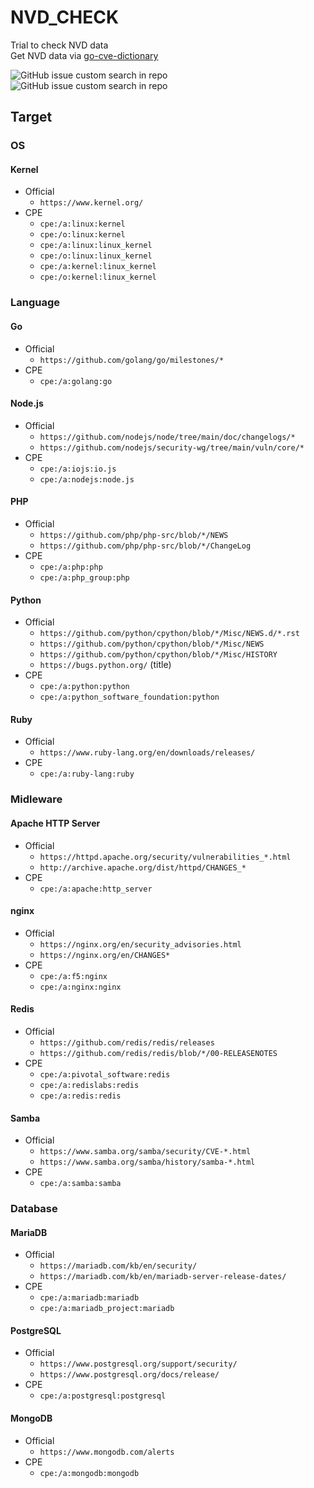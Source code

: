# NVD_CHECK

Trial to check NVD data<br>
Get NVD data via [go-cve-dictionary](https://github.com/vulsio/go-cve-dictionary)

![GitHub issue custom search in repo](https://img.shields.io/github/issues-search/witchcraze/NVD_CHECK?color=%23C2E0C6&label=NVD%20Data%20Updated&query=label%3A0_ADOPTED)
![GitHub issue custom search in repo](https://img.shields.io/github/issues-search/witchcraze/NVD_CHECK?color=%23F9D0C4&label=Waiting%20NVD%20side%20review&query=label%3A0_REQUESTED)

## Target

### OS

#### Kernel

- Official
  - `https://www.kernel.org/`
- CPE
  - `cpe:/a:linux:kernel`
  - `cpe:/o:linux:kernel`
  - `cpe:/a:linux:linux_kernel`
  - `cpe:/o:linux:linux_kernel`
  - `cpe:/a:kernel:linux_kernel`
  - `cpe:/o:kernel:linux_kernel`

### Language

#### Go

- Official
  - `https://github.com/golang/go/milestones/*`
- CPE
  - `cpe:/a:golang:go`

#### Node.js

- Official
  - `https://github.com/nodejs/node/tree/main/doc/changelogs/*`
  - `https://github.com/nodejs/security-wg/tree/main/vuln/core/*`
- CPE
  - `cpe:/a:iojs:io.js`
  - `cpe:/a:nodejs:node.js`


#### PHP

- Official
  - `https://github.com/php/php-src/blob/*/NEWS`
  - `https://github.com/php/php-src/blob/*/ChangeLog`
- CPE
  - `cpe:/a:php:php`
  - `cpe:/a:php_group:php`

#### Python

- Official
  - `https://github.com/python/cpython/blob/*/Misc/NEWS.d/*.rst`
  - `https://github.com/python/cpython/blob/*/Misc/NEWS`
  - `https://github.com/python/cpython/blob/*/Misc/HISTORY`
  - `https://bugs.python.org/` (title)
- CPE
  - `cpe:/a:python:python`
  - `cpe:/a:python_software_foundation:python`

#### Ruby

- Official
  - `https://www.ruby-lang.org/en/downloads/releases/`
- CPE
  - `cpe:/a:ruby-lang:ruby`

### Midleware

#### Apache HTTP Server

- Official
  - `https://httpd.apache.org/security/vulnerabilities_*.html`
  - `http://archive.apache.org/dist/httpd/CHANGES_*`
- CPE
  - `cpe:/a:apache:http_server`

#### nginx

- Official
  - `https://nginx.org/en/security_advisories.html`
  - `https://nginx.org/en/CHANGES*`
- CPE
  - `cpe:/a:f5:nginx`
  - `cpe:/a:nginx:nginx`

#### Redis

- Official
  - `https://github.com/redis/redis/releases`
  - `https://github.com/redis/redis/blob/*/00-RELEASENOTES`
- CPE
  - `cpe:/a:pivotal_software:redis`
  - `cpe:/a:redislabs:redis`
  - `cpe:/a:redis:redis`

#### Samba

- Official
  - `https://www.samba.org/samba/security/CVE-*.html`
  - `https://www.samba.org/samba/history/samba-*.html`
- CPE
  - `cpe:/a:samba:samba`

### Database

#### MariaDB

- Official
  - `https://mariadb.com/kb/en/security/`
  - `https://mariadb.com/kb/en/mariadb-server-release-dates/`
- CPE
  - `cpe:/a:mariadb:mariadb`
  - `cpe:/a:mariadb_project:mariadb`

#### PostgreSQL

- Official
  - `https://www.postgresql.org/support/security/`
  - `https://www.postgresql.org/docs/release/`
- CPE
  - `cpe:/a:postgresql:postgresql`

#### MongoDB

- Official
  - `https://www.mongodb.com/alerts`
- CPE
  - `cpe:/a:mongodb:mongodb`